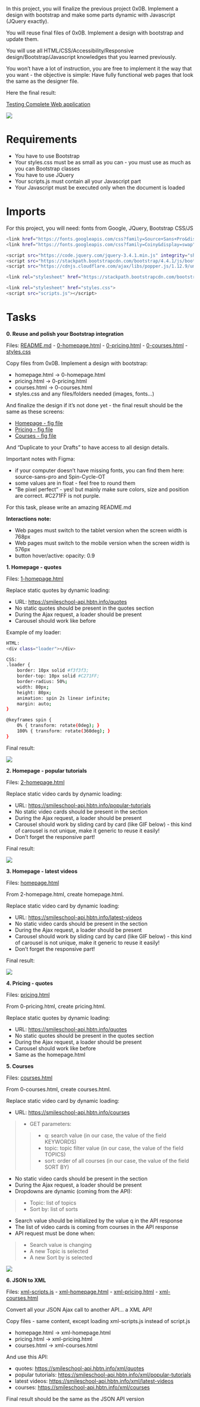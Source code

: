 In this project, you will finalize the previous project 0x0B. Implement a design with bootstrap and make some parts dynamic with Javascript (JQuery exactly).

You will reuse final files of 0x0B. Implement a design with bootstrap and update them.

You will use all HTML/CSS/Accessibility/Responsive design/Bootstrap/Javascript knowledges that you learned previously.

You won’t have a lot of instruction, you are free to implement it the way that you want - the objective is simple: Have fully functional web pages that look the same as the designer file.

Here the final result:

[Testing Complete Web application](https://github.com/Miteto08/holbertonschool-smiling-school-javascript.git)

![](images/pic1.jpg)


# Requirements

- You have to use Bootstrap
- Your styles.css must be as small as you can - you must use as much as you can Bootstrap classes
- You have to use JQuery
- Your scripts.js must contain all your Javascript part
- Your Javascript must be executed only when the document is loaded

# Imports

For this project, you will need: fonts from Google, JQuery, Bootstrap CSS/JS

```sh
<link href="https://fonts.googleapis.com/css?family=Source+Sans+Pro&display=swap" rel="stylesheet">
<link href="https://fonts.googleapis.com/css?family=Coiny&display=swap" rel="stylesheet">

<script src="https://code.jquery.com/jquery-3.4.1.min.js" integrity="sha256-CSXorXvZcTkaix6Yvo6HppcZGetbYMGWSFlBw8HfCJo=" crossorigin="anonymous"></script>
<script src="https://stackpath.bootstrapcdn.com/bootstrap/4.4.1/js/bootstrap.min.js" integrity="sha384-wfSDF2E50Y2D1uUdj0O3uMBJnjuUD4Ih7YwaYd1iqfktj0Uod8GCExl3Og8ifwB6" crossorigin="anonymous"></script>
<script src="https://cdnjs.cloudflare.com/ajax/libs/popper.js/1.12.9/umd/popper.min.js" integrity="sha384-ApNbgh9B+Y1QKtv3Rn7W3mgPxhU9K/ScQsAP7hUibX39j7fakFPskvXusvfa0b4Q" crossorigin="anonymous"></script>

<link rel="stylesheet" href="https://stackpath.bootstrapcdn.com/bootstrap/4.4.1/css/bootstrap.min.css" integrity="sha384-Vkoo8x4CGsO3+Hhxv8T/Q5PaXtkKtu6ug5TOeNV6gBiFeWPGFN9MuhOf23Q9Ifjh" crossorigin="anonymous">

<link rel="stylesheet" href="styles.css">
<script src="scripts.js"></script>
```

# Tasks


**0. Reuse and polish your Bootstrap integration**

Files: [README.md](README.md/) - [0-homepage.html](0-homepage.html/) - [0-pricing.html](0-pricing.html/) - [0-courses.html](0-courses.html/) - [styles.css](styles.css/)

Copy files from 0x0B. Implement a design with bootstrap:

- homepage.html -> 0-homepage.html
- pricing.html -> 0-pricing.html
- courses.html -> 0-courses.html
- styles.css and any files/folders needed (images, fonts…)

And finalize the design if it’s not done yet - the final result should be the same as these screens:

- [Homepage - fig file](https://www.figma.com/file/QYQqMYbdpAHL5xTclwJKSI/Homepage)
- [Pricing - fig file](https://www.figma.com/file/KLAI53jdYpfFNEy0O79ymB/Pricing)
- [Courses - fig file](https://www.figma.com/file/ivg3abH1HLmMayBgjGg1Qf/Courses)

And “Duplicate to your Drafts” to have access to all design details.

Important notes with Figma:

- if your computer doesn’t have missing fonts, you can find them here: source-sans-pro and Spin-Cycle-OT
- some values are in float - feel free to round them
- “Be pixel perfect” - yes! but mainly make sure colors, size and position are correct. #C271FF is not purple.

For this task, please write an amazing README.md

**Interactions note:**

- Web pages must switch to the tablet version when the screen width is 768px
- Web pages must switch to the mobile version when the screen width is 576px
- button hover/active: opacity: 0.9


**1. Homepage - quotes**

Files: [1-homepage.html](1-homepage.html/)

Replace static quotes by dynamic loading:

- URL: https://smileschool-api.hbtn.info/quotes
- No static quotes should be present in the quotes section
- During the Ajax request, a loader should be present
- Carousel should work like before

Example of my loader:

```sh
HTML:
<div class="loader"></div>

CSS:
.loader {
    border: 10px solid #f3f3f3;
    border-top: 10px solid #C271FF;
    border-radius: 50%;
    width: 80px;
    height: 80px;
    animation: spin 2s linear infinite;
    margin: auto;
}

@keyframes spin {
    0% { transform: rotate(0deg); }
    100% { transform: rotate(360deg); }
}
```

Final result:

![](images/pic2.gif)


**2. Homepage - popular tutorials**

Files: [2-homepage.html](2-homepage.html/)

Replace static video cards by dynamic loading:

- URL: https://smileschool-api.hbtn.info/popular-tutorials
- No static video cards should be present in the section
- During the Ajax request, a loader should be present
- Carousel should work by sliding card by card (like GIF below) - this kind of carousel is not unique, make it generic to reuse it easily!
- Don’t forget the responsive part!

Final result:

![](images/pic3.gif)


**3. Homepage - latest videos**

Files: [homepage.html](homepage.html/)

From 2-homepage.html, create homepage.html.

Replace static video card by dynamic loading:

- URL: https://smileschool-api.hbtn.info/latest-videos
- No static video cards should be present in the section
- During the Ajax request, a loader should be present
- Carousel should work by sliding card by card (like GIF below) - this kind of carousel is not unique, make it generic to reuse it easily!
- Don’t forget the responsive part!

Final result:

![](images/pic4.gif)


**4. Pricing - quotes**

Files: [pricing.html](pricing.html/)

From 0-pricing.html, create pricing.html.

Replace static quotes by dynamic loading:

- URL: https://smileschool-api.hbtn.info/quotes
- No static quotes should be present in the quotes section
- During the Ajax request, a loader should be present
- Carousel should work like before
- Same as the homepage.html


**5. Courses**

Files: [courses.html](courses.html/)

From 0-courses.html, create courses.html.

Replace static video card by dynamic loading:

- URL: https://smileschool-api.hbtn.info/courses
> - GET parameters:
> > - q: search value (in our case, the value of the field KEYWORDS)
> > - topic: topic filter value (in our case, the value of the field TOPICS)
> > - sort: order of all courses (in our case, the value of the field SORT BY)
- No static video cards should be present in the section
- During the Ajax request, a loader should be present
- Dropdowns are dynamic (coming from the API):
> - Topic: list of topics
> - Sort by: list of sorts
- Search value should be initialized by the value q in the API response
- The list of video cards is coming from courses in the API response
- API request must be done when:
> - Search value is changing
> - A new Topic is selected
> - A new Sort by is selected

![](images/pic5.gif)

**6. JSON to XML**

Files: [xml-scripts.js](xml-scripts.js/) - [xml-homepage.html](xml-homepage.html/) - [xml-pricing.html](xml-pricing.html/) - [xml-courses.html](xml-courses.html/)

Convert all your JSON Ajax call to another API… a XML API!

Copy files - same content, except loading xml-scripts.js instead of script.js

- homepage.html -> xml-homepage.html
- pricing.html -> xml-pricing.html
- courses.html -> xml-courses.html

And use this API:

- quotes: https://smileschool-api.hbtn.info/xml/quotes
- popular tutorials: https://smileschool-api.hbtn.info/xml/popular-tutorials
- latest videos: https://smileschool-api.hbtn.info/xml/latest-videos
- courses: https://smileschool-api.hbtn.info/xml/courses

Final result should be the same as the JSON API version
